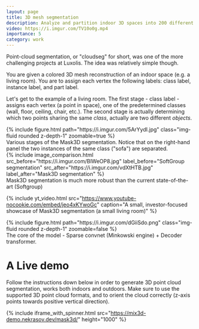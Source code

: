 ```yaml
---
layout: page
title: 3D mesh segmentation
description: Analyze and partition indoor 3D spaces into 200 different classes, using transformers!
video: https://i.imgur.com/TV10o0g.mp4
importance: 5
category: work
---
```


Point-cloud segmentation, or "cloudseg" for short, was one of the more challenging projects at Luxolis. The idea was relatively simple though. 

You are given a colored 3D mesh reconstruction of an indoor space (e.g. a living room). You are to assign each vertex the following labels: class label, instance label, and part label. 

Let's get to the example of a living room. The first stage - class label - assigns each vertex (a point in space), one of the predetermined classes (wall, floor, ceiling, chair, etc.). The second stage is actually determining which two points sharing the same *class*, actually are two different *objects*. 

<div class="row mt-3" style="justify-content:center;">
    <div class="col" >
        {% include figure.html path="https://i.imgur.com/5ArYydI.jpg" class="img-fluid rounded z-depth-1" zoomable=true %}
    </div>
</div>
<div class="caption" >
    Various stages of the Mask3D segmentation. Notice that on the right-hand panel the two instances of the same class ("sofa") are separated.
</div>


<div class="row mt-3" style="justify-content:center;">
    <div class="col" >
        {% include image_comparison.html src_before="https://i.imgur.com/BlWeOP8.jpg" label_before="SoftGroup segmentation" src_after="https://i.imgur.com/vdXtHTB.jpg" label_after="Mask3D segmentation" %}
    </div>
</div>
<div class="caption" >
    Mask3D segmentation is much more robust than the current state-of-the-art (Softgroup)
</div>


{% include yt_video.html src="https://www.youtube-nocookie.com/embed/jeo4xKYwoGc" caption="A small, investor-focused showcase of Mask3D segmentation (a small living room)" %}


<div class="row mt-3" style="justify-content:center;">
    <div class="col" >
        {% include figure.html path="https://i.imgur.com/dGiiSdo.png" class="img-fluid rounded z-depth-1" zoomable=false %}
    </div>
</div>
<div class="caption" >
    The core of the model - Sparse convnet (Minkowski engine) + Decoder transformer.
</div>


# A Live demo

Follow the instructions down below in order to generate 3D point cloud segmentation, works both indoors and outdoors. Make sure to use the supported 3D point cloud formats, and to orient the cloud correctly (z-axis points towards positive vertical direction). 

{% include iframe_with_spinner.html src="https://mix3d-demo.nekrasov.dev/mask3d/" height="1000" %}

